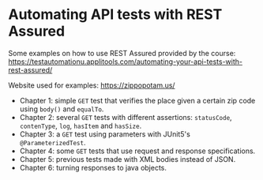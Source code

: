 # Automating API tests with REST Assured

Some examples on how to use REST Assured provided by the course: https://testautomationu.applitools.com/automating-your-api-tests-with-rest-assured/ 

Website used for examples: https://zippopotam.us/

* Chapter 1: simple ``GET`` test that verifies the place given a certain zip code using ``body()`` and ``equalTo``.
* Chapter 2: several ``GET`` tests with different assertions: ``statusCode``, ``contenType``, ``log``, ``hasItem`` and ``hasSize``.
* Chapter 3: a ``GET`` test using parameters with JUnit5's ``@ParameterizedTest``.
* Chapter 4: some ``GET`` tests that use request and response specifications.
* Chapter 5: previous tests made with XML bodies instead of JSON.
* Chapter 6: turning responses to java objects.